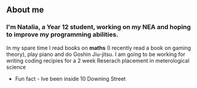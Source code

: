 ## About me
### I'm Natalia, a Year 12 student, working on my NEA and hoping to improve my programming abilities.
In my spare time I read books on **maths** (I recently read a book on gaming theory), play piano and do Goshin Jiu-jitsu.
I am going to be working for writing coding recipies for a 2 week Reserach placement in meterological science
- Fun fact - Ive been inside 10 Downing Street
